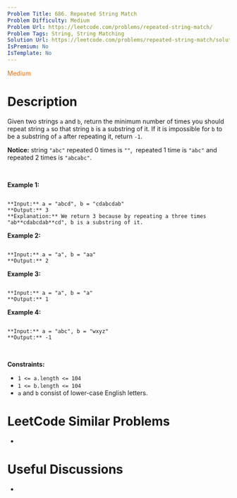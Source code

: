 ```yaml
---
Problem Title: 686. Repeated String Match
Problem Difficulty: Medium
Problem Url: https://leetcode.com/problems/repeated-string-match/
Problem Tags: String, String Matching
Solution Url: https://leetcode.com/problems/repeated-string-match/solution/
IsPremium: No
IsTemplate: No
---
```


<span style="color: rgb(239, 108, 0);">Medium</span>

# Description

Given two strings `a` and `b`, return the minimum number of times you should repeat string `a` so that string `b` is a substring of it. If it is impossible for `b`​​​​​​ to be a substring of `a` after repeating it, return `-1`.


**Notice:** string `"abc"` repeated 0 times is `""`,  repeated 1 time is `"abc"` and repeated 2 times is `"abcabc"`.


 


**Example 1:**



```

**Input:** a = "abcd", b = "cdabcdab"
**Output:** 3
**Explanation:** We return 3 because by repeating a three times "ab**cdabcdab**cd", b is a substring of it.

```

**Example 2:**



```

**Input:** a = "a", b = "aa"
**Output:** 2

```

**Example 3:**



```

**Input:** a = "a", b = "a"
**Output:** 1

```

**Example 4:**



```

**Input:** a = "abc", b = "wxyz"
**Output:** -1

```

 


**Constraints:**


* `1 <= a.length <= 104`
* `1 <= b.length <= 104`
* `a` and `b` consist of lower-case English letters.




# LeetCode Similar Problems

- []()

# Useful Discussions

- []()
